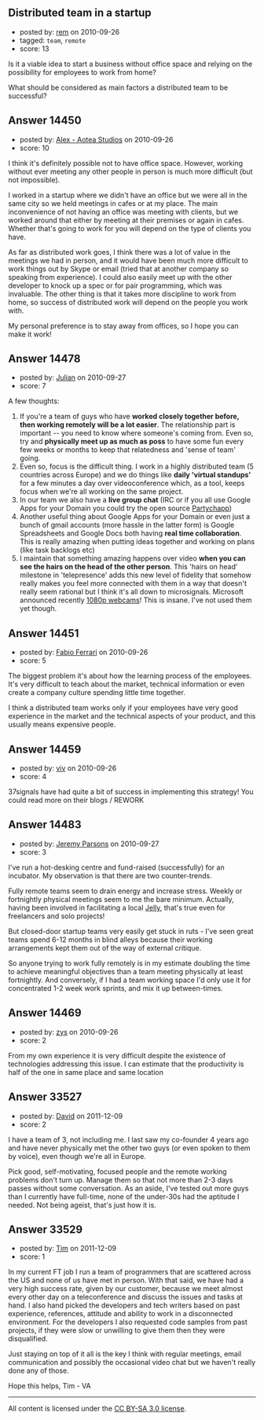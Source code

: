## Distributed team in a startup

- posted by: [rem](https://stackexchange.com/users/-1/2715-rem) on 2010-09-26
- tagged: `team`, `remote`
- score: 13

Is it a viable idea to start a business without office space and relying on the possibility for employees to work from home?

What should be considered as main factors a distributed team to be successful?


## Answer 14450

- posted by: [Alex - Aotea Studios](https://stackexchange.com/users/-1/1744-alex-aotea-studios) on 2010-09-26
- score: 10

I think it's definitely possible not to have office space. However, working without ever meeting any other people in person is much more difficult (but not impossible). 

I worked in a startup where we didn't have an office but we were all in the same city so we held meetings in cafes or at my place. The main inconvenience of not having an office was meeting with clients, but we worked around that either by meeting at their premises or again in cafes. Whether that's going to work for you will depend on the type of clients you have.

As far as distributed work goes, I think there was a lot of value in the meetings we had in person, and it would have been much more difficult to work things out by Skype or email (tried that at another company so speaking from experience). I could also easily meet up with the other developer to knock up a spec or for pair programming, which was invaluable. The other thing is that it takes more discipline to work from home, so success of distributed work will depend on the people you work with.

My personal preference is to stay away from offices, so I hope you can make it work!


## Answer 14478

- posted by: [Julian](https://stackexchange.com/users/-1/4465-julian) on 2010-09-27
- score: 7

<p>A few thoughts: </p>

<ol>
<li>If you're a team of guys who have <strong>worked closely together before, then working remotely will be a lot easier</strong>. The relationship part is important -- you need to know where someone's coming from. Even so, try and <strong>physically meet up as much as poss</strong> to have some fun every few weeks or months to keep that relatedness and 'sense of team' going. </li>
<li>Even so, focus is the difficult thing. I work in a highly distributed team (5 countries across Europe) and we do things like <strong>daily 'virtual standups'</strong> for a few minutes a day over videoconference which, as a tool, keeps focus when we're all working on the same project. </li>
<li>In our team we also have a <strong>live group chat</strong> (IRC or if you all use Google Apps for your Domain you could try the open source <a href="http://partychapp.appspot.com/">Partychapp</a>)</li>
<li>Another useful thing about Google Apps for your Domain or even just a bunch of gmail accounts (more hassle in the latter form) is Google Spreadsheets and Google Docs both having <strong>real time collaboration</strong>. This is really amazing when putting ideas together and working on plans (like task backlogs etc)</li>
<li>I maintain that something amazing happens over video <strong>when you can see the hairs on the head of the other person</strong>. This 'hairs on head' milestone in 'telepresence' adds this new level of fidelity that somehow really makes you feel more connected with them in a way that doesn't really seem rational but I think it's all down to microsignals. Microsoft announced recently <a href="http://www.microsoft.com/presspass/press/2010/sep10/09-13studiopr.mspx">1080p webcams</a>! This is insane. I've not used them yet though. </li>
</ol>



## Answer 14451

- posted by: [Fabio Ferrari](https://stackexchange.com/users/-1/557-fabio-ferrari) on 2010-09-26
- score: 5

The biggest problem it's about how the learning process of the employees. It's very difficult to teach about the market, technical information or even create a company culture spending little time together.

I think a distributed team works only if your employees have very good experience in the market and the technical aspects of your product, and this usually means expensive people.


## Answer 14459

- posted by: [viv](https://stackexchange.com/users/-1/2665-viv) on 2010-09-26
- score: 4

37signals have had quite a bit of success in implementing this strategy! You could read more on their blogs / REWORK


## Answer 14483

- posted by: [Jeremy Parsons](https://stackexchange.com/users/-1/4291-jeremy-parsons) on 2010-09-27
- score: 3

<p>I've run a hot-desking centre and fund-raised (successfully) for an incubator. My observation is that there are two counter-trends.</p>

<p>Fully remote teams seem to drain energy and increase stress. Weekly or fortnightly physical meetings seem to me the bare minimum. Actually, having been involved in facilitating a local <a href="http://workatjelly.com/" rel="nofollow">Jelly</a>, that's true even for freelancers and solo projects!</p>

<p>But closed-door startup teams very easily get stuck in ruts - I've seen great teams spend 6-12 months in blind alleys because their working arrangements kept them out of the way of external critique.</p>

<p>So anyone trying to work fully remotely is in my estimate doubling the time to achieve meaningful objectives than a team meeting physically at least fortnightly. And conversely, if I had a team working space I'd only use it for concentrated 1-2 week work sprints, and mix it up between-times.</p>



## Answer 14469

- posted by: [zys](https://stackexchange.com/users/-1/4043-zys) on 2010-09-26
- score: 2

From my own experience it is very difficult despite the existence of technologies addressing this issue. I can estimate that the productivity is half of the one in same place and same location


## Answer 33527

- posted by: [David](https://stackexchange.com/users/-1/5460-david) on 2011-12-09
- score: 2

I have a team of 3, not including me. I last saw my co-founder 4 years ago and have never physically met the other two guys (or even spoken to them by voice), even though we're all in Europe.

Pick good, self-motivating, focused people and the remote working problems don't turn up. Manage them so that not more than 2-3 days passes without some conversation. As an aside, I've tested out more guys than I currently have full-time, none of the under-30s had the aptitude I needed. Not being ageist, that's just how it is.


## Answer 33529

- posted by: [Tim](https://stackexchange.com/users/-1/14914-tim) on 2011-12-09
- score: 1

In my current FT job I run a team of programmers that are scattered across the US and none of us have met in person. With that said, we have had a very high success rate, given by our customer, because we meet almost every other day on a teleconference and discuss the issues and tasks at hand. I also hand picked the developers and tech writers based on past experience, references, attitude and ability to work in a disconnected environment. For the developers I also requested code samples from past projects, if they were slow or unwilling to give them then they were disqualified. 

Just staying on top of it all is the key I think with regular meetings, email communication and possibly the occasional video chat but we haven't really done any of those. 

Hope this helps, 
Tim - VA



---

All content is licensed under the [CC BY-SA 3.0 license](https://creativecommons.org/licenses/by-sa/3.0/).
